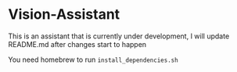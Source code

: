 # Vision-Assistant

This is an assistant that is currently under development,
I will update README.md after changes start to happen

You need homebrew to run 
`install_dependencies.sh`

